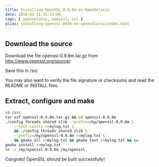 ```yaml
---
title: Installing OpenSSL 0.9.8m on OpenSolaris
date: 2010-03-11 11:13:06
tags: [ opensolaris, openssl, ssl ]
alias: installing-openssl-098m-on-opensolaris/index.html
---
```


## Download the source

Download the file openssl-0.9.8m.tar.gz from http://www.openssl.org/source/

Save this in /src

You may also want to verify the file signature or checksums and read the README or INSTALL files.

## Extract, configure and make

```sh
cd /src
tar xzf openssl-0.9.8m.tar.gz && cd openssl-0.9.8m
./config threads shared zlib --prefix=/my/openssl-0.9.8m \
	--test-sanity >>mylog.txt \
	&& ./config threads shared zlib \
	--prefix=/my/openssl-0.9.8m >>mylog.txt \
	&& gmake all >>mylog.txt && gmake test >>mylog.txt && su
gmake install >>mylog.txt
ln -s /my/openssl-0.9.8m /my/openssl
```

Congrats! OpenSSL should be built successfully!
